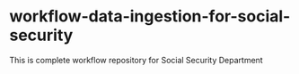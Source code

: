 # workflow-data-ingestion-for-social-security
This is complete workflow repository for Social Security Department
